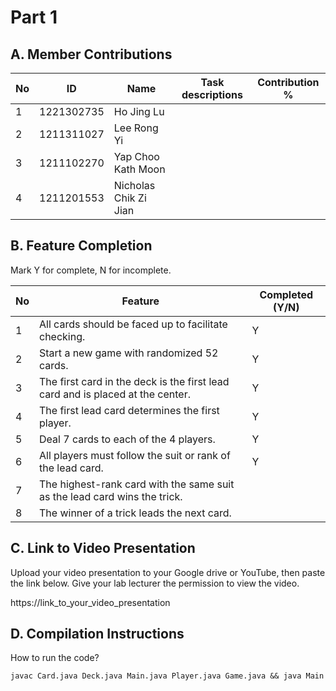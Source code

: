 # Part 1

## A. Member Contributions

| No  | ID         | Name                  | Task descriptions | Contribution % |
| --- | ---------- | --------------------- | ----------------- | -------------- |
| 1   | 1221302735 | Ho Jing Lu            |                   |
| 2   | 1211311027 | Lee Rong Yi           |                   |
| 3   | 1211102270 | Yap Choo Kath Moon    |                   |
| 4   | 1211201553 | Nicholas Chik Zi Jian |                   |

## B. Feature Completion

Mark Y for complete, N for incomplete.

| No  | Feature                                                                        | Completed (Y/N) |
| --- | ------------------------------------------------------------------------------ | --------------- |
| 1   | All cards should be faced up to facilitate checking.                           | Y               |
| 2   | Start a new game with randomized 52 cards.                                     | Y               |
| 3   | The first card in the deck is the first lead card and is placed at the center. | Y               |
| 4   | The first lead card determines the first player.                               | Y               |
| 5   | Deal 7 cards to each of the 4 players.                                         | Y               |
| 6   | All players must follow the suit or rank of the lead card.                     | Y               |
| 7   | The highest-rank card with the same suit as the lead card wins the trick.      |                 |
| 8   | The winner of a trick leads the next card.                                     |                 |

## C. Link to Video Presentation

Upload your video presentation to your Google drive or YouTube, then paste the link below. Give your lab lecturer the permission to view the video.

https://link_to_your_video_presentation

## D. Compilation Instructions

How to run the code?

```
javac Card.java Deck.java Main.java Player.java Game.java && java Main
```
